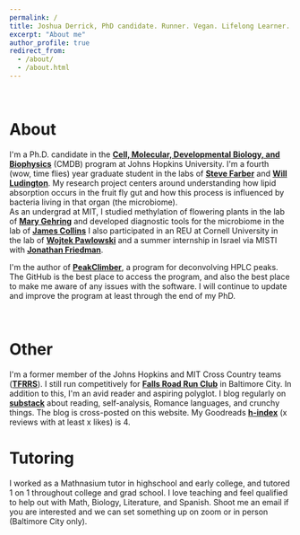 ```yaml
---
permalink: /
title: Joshua Derrick, PhD candidate. Runner. Vegan. Lifelong Learner.
excerpt: "About me"
author_profile: true
redirect_from:
  - /about/
  - /about.html
---
```


<br />

# About

I'm a Ph.D. candidate in the **[Cell, Molecular, Developmental Biology, and Biophysics](https://cmdb.jhu.edu/)** (CMDB) program at Johns Hopkins University. I'm a fourth (wow, time flies) year graduate student in the labs of **[Steve Farber](https://sites.google.com/carnegiescience.edu/spotlight-farber-lab/)** and **[Will Ludington](https://bse.carnegiescience.edu/dr-william-ludington)**. My research project centers around understanding how lipid absorption occurs in the fruit fly gut and how this process is influenced by bacteria living in that organ (the microbiome).  
As an undergrad at MIT, I studied methylation of flowering plants in the lab of **[Mary Gehring](http://gehringlab.wi.mit.edu)** and developed diagnostic tools for the microbiome in the lab of **[James Collins](https://www.collinslab.mit.edu)** I also participated in an REU at Cornell University in the lab of **[Wojtek Pawlowski](http://pawlowski.cit.cornell.edu)** and a summer internship in Israel via MISTI with **[Jonathan Friedman](https://www.friedmanlab.net)**.  

I'm the author of **[PeakClimber](https://github.com/ATiredVegan/PeakClimber)**, a program for deconvolving HPLC peaks. The GitHub is the best place to access the program, and also the best place to make me aware of any issues with the software. I will continue to update and improve the program at least through the end of my PhD. 

<br />

# Other 

I'm a former member of the Johns Hopkins and MIT Cross Country teams (**[TFRRS](https://www.tfrrs.org/athletes/6082124/Johns_Hopkins/Josh_Derrick.html)**). I still run competitively for **[Falls Road Run Club](https://shop.baltimorerunning.com)** in Baltimore City.  In addition to this, I'm an avid reader and aspiring polyglot. I blog regularly on **[substack](https://deusexvita.substack.com)** about reading, self-analysis, Romance languages, and crunchy things. The blog is cross-posted on this website. My Goodreads **[h-index](https://www.goodreads.com/review/list/63766642?sort=review&view=reviews)** (x reviews with at least x likes) is 4. 

# Tutoring
I worked as a Mathnasium tutor in highschool and early college, and tutored 1 on 1 throughout college and grad school. I love teaching and feel qualified to help out with Math, Biology, Literature, and Spanish. Shoot me an email if you are interested and we can set something up on zoom or in person (Baltimore City only).  

